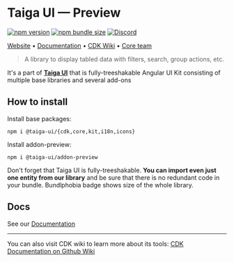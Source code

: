 # Taiga UI — Preview

[![npm version](https://img.shields.io/npm/v/@taiga-ui/addon-preview.svg)](https://npmjs.com/package/@taiga-ui/addon-preview)
[![npm bundle size](https://img.shields.io/bundlephobia/minzip/@taiga-ui/addon-preview)](https://bundlephobia.com/result?p=@taiga-ui/addon-preview)
[![Discord](https://img.shields.io/discord/748677963142135818?color=7289DA&label=%23taiga-ui&logo=discord&logoColor=white)](https://discord.gg/Us8d8JVaTg)

[Website](https://taiga-ui.dev) • [Documentation](https://taiga-ui.dev/getting-started) •
[CDK Wiki](https://github.com/tinkoff/taiga-ui/wiki) • [Core team](https://github.com/tinkoff/taiga-ui/#core-team)

> A library to display tabled data with filters, search, group actions, etc.

It's a part of [**Taiga UI**](https://github.com/tinkoff/taiga-ui) that is fully-treeshakable Angular UI Kit consisting
of multiple base libraries and several add-ons

## How to install

Install base packages:

```
npm i @taiga-ui/{cdk,core,kit,i18n,icons}
```

Install addon-preview:

```
npm i @taiga-ui/addon-preview
```

Don't forget that Taiga UI is fully-treeshakable. **You can import even just one entity from our library** and be sure
that there is no redundant code in your bundle. Bundlphobia badge shows size of the whole library.

## Docs

See our [Documentation](https://taiga-ui.dev/getting-started)

---

You can also visit CDK wiki to learn more about its tools:
[CDK Documentation on Github Wiki](https://github.com/tinkoff/taiga-ui/wiki/CDK)
